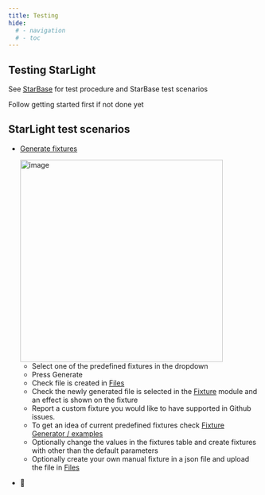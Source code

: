 ```yaml
---
title: Testing
hide:
  # - navigation
  # - toc
---
```


## Testing StarLight

See [StarBase](/StarDocs/StarBase/Testing) for test procedure and StarBase test scenarios 

Follow getting started first if not done yet

## StarLight test scenarios

* [Generate fixtures](/StarDocs/StarLightMod/StarLightModFixtureGenerator/)

    <img width="407" alt="image" src="https://github.com/ewowi/StarDocs/assets/138451817/81eb11cf-c4e5-439e-a810-76aeec638a97">

    * Select one of the predefined fixtures in the dropdown
    * Press Generate
    * Check file is created in [Files](/StarDocs/SysMod/SysModFiles)
    * Check the newly generated file is selected in the [Fixture](/StarDocs/StarLightMod/StarLightModFixture) module and an effect is shown on the fixture
    * Report a custom fixture you would like to have supported in Github issues. 
    * To get an idea of current predefined fixtures check  [Fixture Generator / examples](/StarDocs/StarLightMod/StarLightModFixtureGenerator/#examples)
    * Optionally change the values in the fixtures table and create fixtures with other than the default parameters
    * Optionally create your own manual fixture in a json file and upload the file in [Files](/StarDocs/SysMod/SysModFiles)

* 🚧
